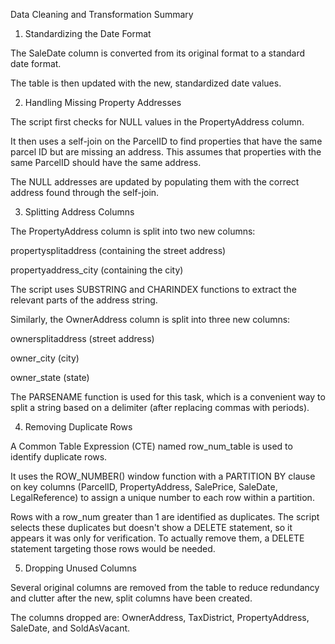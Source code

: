 Data Cleaning and Transformation Summary
1. Standardizing the Date Format

The SaleDate column is converted from its original format to a standard date format.

The table is then updated with the new, standardized date values.

2. Handling Missing Property Addresses

The script first checks for NULL values in the PropertyAddress column.

It then uses a self-join on the ParcelID to find properties that have the same parcel ID but are missing an address. This assumes that properties with the same ParcelID should have the same address.

The NULL addresses are updated by populating them with the correct address found through the self-join.

3. Splitting Address Columns

The PropertyAddress column is split into two new columns:

propertysplitaddress (containing the street address)

propertyaddress_city (containing the city)

The script uses SUBSTRING and CHARINDEX functions to extract the relevant parts of the address string.

Similarly, the OwnerAddress column is split into three new columns:

ownersplitaddress (street address)

owner_city (city)

owner_state (state)

The PARSENAME function is used for this task, which is a convenient way to split a string based on a delimiter (after replacing commas with periods).

4. Removing Duplicate Rows

A Common Table Expression (CTE) named row_num_table is used to identify duplicate rows.

It uses the ROW_NUMBER() window function with a PARTITION BY clause on key columns (ParcelID, PropertyAddress, SalePrice, SaleDate, LegalReference) to assign a unique number to each row within a partition.

Rows with a row_num greater than 1 are identified as duplicates. The script selects these duplicates but doesn't show a DELETE statement, so it appears it was only for verification. To actually remove them, a DELETE statement targeting those rows would be needed.

5. Dropping Unused Columns

Several original columns are removed from the table to reduce redundancy and clutter after the new, split columns have been created.

The columns dropped are: OwnerAddress, TaxDistrict, PropertyAddress, SaleDate, and SoldAsVacant.
